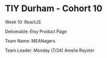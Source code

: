 # TIY Durham - Cohort 10

Week 10: ReactJS

Deliverable: Etsy Product Page


Team Name: MEANagers

Team Leader: Monday (7/24) Amelia Royster

